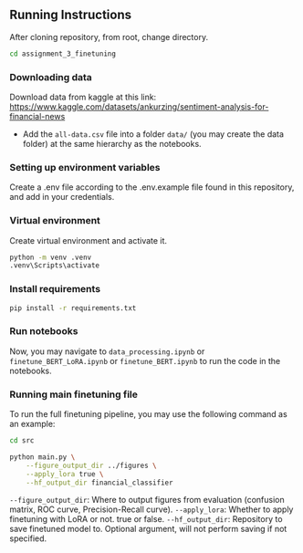 ## Running Instructions

After cloning repository, from root, change directory.

```bash
cd assignment_3_finetuning
```

### Downloading data

Download data from kaggle at this link: https://www.kaggle.com/datasets/ankurzing/sentiment-analysis-for-financial-news

- Add the `all-data.csv` file into a folder `data/` (you may create the data folder) at the same hierarchy as the notebooks.

### Setting up environment variables

Create a .env file according to the .env.example file found in this repository, and add in your credentials.

### Virtual environment

Create virtual environment and activate it.

```bash
python -m venv .venv
.venv\Scripts\activate
```

### Install requirements

```bash
pip install -r requirements.txt
```

### Run notebooks

Now, you may navigate to `data_processing.ipynb` or `finetune_BERT_LoRA.ipynb` or `finetune_BERT.ipynb` to run the code in the notebooks.

### Running main finetuning file

To run the full finetuning pipeline, you may use the following command as an example:

```bash
cd src

python main.py \
    --figure_output_dir ../figures \
    --apply_lora true \
    --hf_output_dir financial_classifier
```

`--figure_output_dir`: Where to output figures from evaluation (confusion matrix, ROC curve, Precision-Recall curve).
`--apply_lora`: Whether to apply finetuning with LoRA or not. true or false.
`--hf_output_dir`: Repository to save finetuned model to. Optional argument, will not perform saving if not specified.